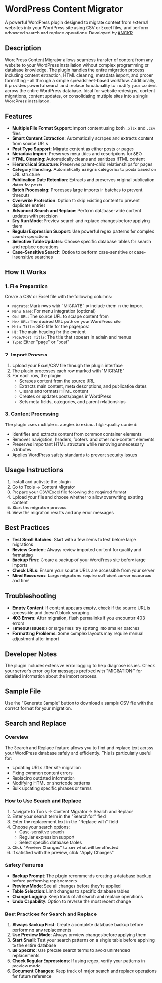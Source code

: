 # WordPress Content Migrator

A powerful WordPress plugin designed to migrate content from external websites into your WordPress site using CSV or Excel files, and perform advanced search and replace operations. Developed by [ANCKR](https://anckr.com).

## Description

WordPress Content Migrator allows seamless transfer of content from any website to your WordPress installation without complex programming or database knowledge. The plugin handles the entire migration process including content extraction, HTML cleaning, metadata import, and proper formatting - all through a simple spreadsheet-based workflow. Additionally, it provides powerful search and replace functionality to modify your content across the entire WordPress database. Ideal for website redesigns, content migrations, content updates, or consolidating multiple sites into a single WordPress installation.

## Features

- **Multiple File Format Support**: Import content using both `.xlsx` and `.csv` files
- **Smart Content Extraction**: Automatically scrapes and extracts content from source URLs
- **Post Type Support**: Migrate content as either posts or pages
- **Metadata Import**: Preserves meta titles and descriptions for SEO
- **HTML Cleaning**: Automatically cleans and sanitizes HTML content
- **Hierarchical Structure**: Preserves parent-child relationships for pages
- **Category Handling**: Automatically assigns categories to posts based on URL structure
- **Publication Date Retention**: Extracts and preserves original publication dates for posts
- **Batch Processing**: Processes large imports in batches to prevent timeouts
- **Overwrite Protection**: Option to skip existing content to prevent duplicate entries
- **Advanced Search and Replace**: Perform database-wide content updates with precision
- **Dry Run Mode**: Preview search and replace changes before applying them
- **Regular Expression Support**: Use powerful regex patterns for complex search operations
- **Selective Table Updates**: Choose specific database tables for search and replace operations
- **Case-Sensitive Search**: Option to perform case-sensitive or case-insensitive searches

## How It Works

### 1. File Preparation

Create a CSV or Excel file with the following columns:
- `Migrate`: Mark rows with "MIGRATE" to include them in the import
- `Menu Name`: For menu integration (optional)
- `Old URL`: The source URL to scrape content from
- `New URL`: The desired URL path on your WordPress site
- `Meta Title`: SEO title for the page/post
- `H1`: The main heading for the content
- `Page/Post Title`: The title that appears in admin and menus
- `Type`: Either "page" or "post"

### 2. Import Process

1. Upload your Excel/CSV file through the plugin interface
2. The plugin processes each row marked with "MIGRATE"
3. For each row, the plugin:
   - Scrapes content from the source URL
   - Extracts main content, meta descriptions, and publication dates
   - Cleans and formats HTML content
   - Creates or updates posts/pages in WordPress
   - Sets meta fields, categories, and parent relationships

### 3. Content Processing

The plugin uses multiple strategies to extract high-quality content:
- Identifies and extracts content from common container elements
- Removes navigation, headers, footers, and other non-content elements
- Preserves important HTML structure while removing unnecessary attributes
- Applies WordPress safety standards to prevent security issues

## Usage Instructions

1. Install and activate the plugin
2. Go to Tools → Content Migrator
3. Prepare your CSV/Excel file following the required format
4. Upload your file and choose whether to allow overwriting existing content
5. Start the migration process
6. View the migration results and any error messages

## Best Practices

- **Test Small Batches**: Start with a few items to test before large migrations
- **Review Content**: Always review imported content for quality and formatting
- **Backup First**: Create a backup of your WordPress site before large imports
- **Check URLs**: Ensure your source URLs are accessible from your server
- **Mind Resources**: Large migrations require sufficient server resources and time

## Troubleshooting

- **Empty Content**: If content appears empty, check if the source URL is accessible and doesn't block scraping
- **403 Errors**: After migration, flush permalinks if you encounter 403 errors
- **Timeout Issues**: For large files, try splitting into smaller batches
- **Formatting Problems**: Some complex layouts may require manual adjustment after import

## Developer Notes

The plugin includes extensive error logging to help diagnose issues. Check your server's error log for messages prefixed with "MIGRATION:" for detailed information about the import process.

## Sample File

Use the "Generate Sample" button to download a sample CSV file with the correct format for your migration.

## Search and Replace

### Overview
The Search and Replace feature allows you to find and replace text across your WordPress database safely and efficiently. This is particularly useful for:
- Updating URLs after site migration
- Fixing common content errors
- Replacing outdated information
- Modifying HTML or shortcode patterns
- Bulk updating specific phrases or terms

### How to Use Search and Replace

1. Navigate to Tools → Content Migrator → Search and Replace
2. Enter your search term in the "Search for" field
3. Enter the replacement text in the "Replace with" field
4. Choose your search options:
   - Case-sensitive search
   - Regular expression support
   - Select specific database tables
5. Click "Preview Changes" to see what will be affected
6. If satisfied with the preview, click "Apply Changes"

### Safety Features

- **Backup Prompt**: The plugin recommends creating a database backup before performing replacements
- **Preview Mode**: See all changes before they're applied
- **Table Selection**: Limit changes to specific database tables
- **Change Logging**: Keep track of all search and replace operations
- **Undo Capability**: Option to reverse the most recent change

### Best Practices for Search and Replace

1. **Always Backup First**: Create a complete database backup before performing any replacements
2. **Use Preview Mode**: Always preview changes before applying them
3. **Start Small**: Test your search patterns on a single table before applying to the entire database
4. **Be Specific**: Use precise search terms to avoid unintended replacements
5. **Check Regular Expressions**: If using regex, verify your patterns in preview mode
6. **Document Changes**: Keep track of major search and replace operations for future reference 
